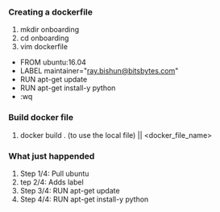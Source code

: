 ### Creating a dockerfile
1. mkdir onboarding
2. cd onboarding
3. vim dockerfile
- FROM ubuntu:16.04
- LABEL maintainer="ray.bishun@bitsbytes.com"
- RUN apt-get update
- RUN apt-get install-y python
- :wq
	
### Build docker file
1. docker build . (to use the local file) || <docker_file_name>

### What just happended
1. Step 1/4: Pull ubuntu
2. tep 2/4: Adds label
3. Step 3/4: RUN apt-get update
4. Step 4/4: RUN apt-get install-y python